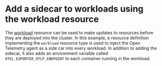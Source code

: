 # Add a sidecar to workloads using the workload resource

The [workload](https://developer.humanitec.com/platform-orchestrator/reference/resource-types/#workload) resource can be used to make updates to resources before they are deployed into the cluster. In this example, a resource definition implementing the `workload` resource type is used to inject the Open Telemetry agent as a side car into every workload. In addition to adding the sidecar, it also adds an environment variable called `OTEL_EXPORTER_OTLP_ENDPOINT` to each container running in the workload.